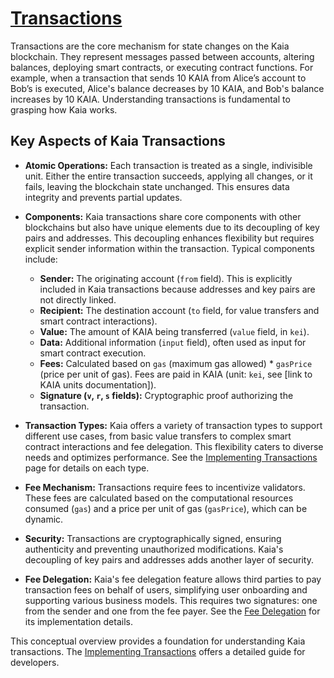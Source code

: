 # [Transactions](https://docs.kaia.io/learn/transactions)

Transactions are the core mechanism for state changes on the Kaia blockchain. They represent messages passed between accounts, altering balances, deploying smart contracts, or executing contract functions. For example, when a transaction that sends 10 KAIA from Alice’s account to Bob’s is executed, Alice's balance decreases by 10 KAIA, and Bob's balance increases by 10 KAIA. Understanding transactions is fundamental to grasping how Kaia works.

## Key Aspects of Kaia Transactions

* **Atomic Operations:** Each transaction is treated as a single, indivisible unit. Either the entire transaction succeeds, applying all changes, or it fails, leaving the blockchain state unchanged. This ensures data integrity and prevents partial updates.

* **Components:** Kaia transactions share core components with other blockchains but also have unique elements due to its decoupling of key pairs and addresses. This decoupling enhances flexibility but requires explicit sender information within the transaction. Typical components include:
    * **Sender:** The originating account (`from` field).  This is explicitly included in Kaia transactions because addresses and key pairs are not directly linked.
    * **Recipient:** The destination account (`to` field, for value transfers and smart contract interactions).
    * **Value:** The amount of KAIA being transferred (`value` field, in `kei`).
    * **Data:**  Additional information (`input` field), often used as input for smart contract execution.
    * **Fees:** Calculated based on `gas` (maximum gas allowed) * `gasPrice` (price per unit of gas).  Fees are paid in KAIA (unit: `kei`, see [link to KAIA units documentation]).
    * **Signature (`v`, `r`, `s` fields):** Cryptographic proof authorizing the transaction.

* **Transaction Types:** Kaia offers a variety of transaction types to support different use cases, from basic value transfers to complex smart contract interactions and fee delegation. This flexibility caters to diverse needs and optimizes performance. See the [Implementing Transactions](../build/transactions/transactions.md#transaction-types) page for details on each type.

* **Fee Mechanism:** Transactions require fees to incentivize validators. These fees are calculated based on the computational resources consumed (`gas`) and a price per unit of gas (`gasPrice`), which can be dynamic.

* **Security:** Transactions are cryptographically signed, ensuring authenticity and preventing unauthorized modifications. Kaia's decoupling of key pairs and addresses adds another layer of security.

* **Fee Delegation:** Kaia's fee delegation feature allows third parties to pay transaction fees on behalf of users, simplifying user onboarding and supporting various business models.  This requires two signatures: one from the sender and one from the fee payer. See the [Fee Delegation](../build/transactions/fee-delegation.md) for its implementation details.

This conceptual overview provides a foundation for understanding Kaia transactions. The [Implementing Transactions](../build/transactions/transactions.md) offers a detailed guide for developers.